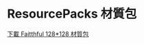 # ResourcePacks 材質包
[下載 Faitthful 128*128 材質包](https://drive.google.com/file/d/1Y5EVSSEAfrOY72yRCTJkz333NKq8HFRk/view?usp=sharing)